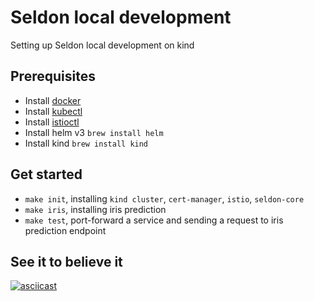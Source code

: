 # Seldon local development
Setting up Seldon local development on kind

## Prerequisites
- Install [docker](https://docs.docker.com/engine/install/)
- Install [kubectl](https://kubernetes.io/docs/tasks/tools/install-kubectl/#install-kubectl)
- Install [istioctl](https://istio.io/latest/docs/setup/getting-started/#download)
- Install helm v3 `brew install helm`
- Install kind `brew install kind`

## Get started
- `make init`, installing `kind cluster`, `cert-manager`, `istio`, `seldon-core`
- `make iris`, installing iris prediction
- `make test`, port-forward a service and sending a request to iris prediction endpoint

## See it to believe it
[![asciicast](https://asciinema.org/a/J5Ies2TySyE2uWmB8uqW8Q2hZ.svg)](https://asciinema.org/a/J5Ies2TySyE2uWmB8uqW8Q2hZ)

